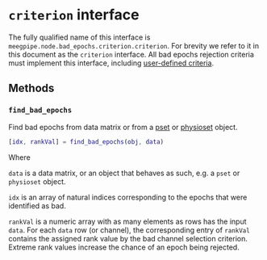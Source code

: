 `criterion` interface
===

The fully qualified name of this interface is
`meegpipe.node.bad_epochs.criterion.criterion`. For brevity we refer to it
in this document as the `criterion` interface. All bad epochs rejection
criteria must implement this interface, including
[user-defined criteria][userdef].

[userdef]: ./README.md

## Methods

### `find_bad_epochs`

Find bad epochs from data matrix or from a [pset][pset] or [physioset][phys]
object.

[pset]: https://github.com/germangh/matlab_pset/tree/master/%2Bpset/%40pset/README.md
[phys]: https://github.com/germangh/matlab_physioset/blob/master/%2Bphysioset/%40physioset/README.md

````matlab
[idx, rankVal] = find_bad_epochs(obj, data)
````

Where

`data` is a data matrix, or an object that behaves as such, e.g. a `pset` or
`physioset` object.

`idx` is an array of natural indices corresponding to the epochs that were
identified as bad.

`rankVal` is a numeric array with as many elements as rows has the input
`data`. For each `data` row (or channel), the corresponding entry of
`rankVal` contains the assigned rank value by the bad channel selection
criterion. Extreme rank values increase the chance of an epoch being 
rejected.

